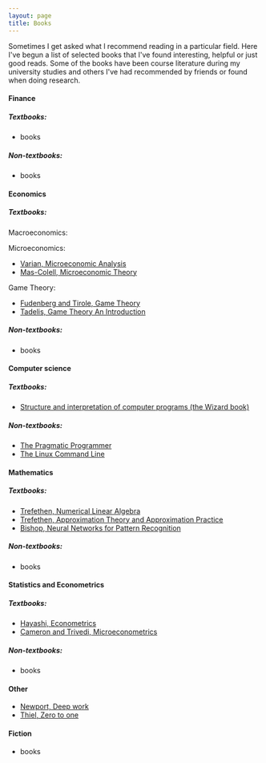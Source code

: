 ```yaml
---
layout: page
title: Books
---
```

<style>
 .grid {
  display: flex;
 }
.col-1-2 {
  flex: 1;
}
.cole-1-2:last-child {
  margin-left: 20px;
}
</style>

Sometimes I get asked what I recommend reading in a particular field. Here I've begun a list of selected books that I've found interesting, helpful or just good reads. Some of the books have been course literature during my university studies and others I've had recommended by friends or found when doing research.

#### Finance
##### Textbooks:
* books

##### Non-textbooks:
* books

#### Economics
##### Textbooks:
Macroeconomics:

Microeconomics:
* [Varian, Microeconomic Analysis](https://www.goodreads.com/book/show/323071.Micro_Analysis?ac=1&from_search=true)
* [Mas-Colell, Microeconomic Theory](https://www.goodreads.com/book/show/735963.Microeconomic_Theory?ac=1&from_search=true)

Game Theory:
* [Fudenberg and Tirole, Game Theory](https://www.goodreads.com/book/show/469868.Game_Theory)
* [Tadelis, Game Theory An Introduction](https://www.goodreads.com/book/show/15930573-game-theory)

##### Non-textbooks:
* books

#### Computer science
##### Textbooks:
* [Structure and interpretation of computer programs (the Wizard book)](https://www.goodreads.com/book/show/43713.Structure_and_Interpretation_of_Computer_Programs)

##### Non-textbooks:
* [The Pragmatic Programmer](https://www.goodreads.com/book/show/4099.The_Pragmatic_Programmer)
* [The Linux  Command Line](http://linuxcommand.org/tlcl.php)

#### Mathematics
##### Textbooks:
* [Trefethen, Numerical Linear Algebra](https://www.goodreads.com/book/show/1372376.Numerical_Linear_Algebra?ac=1&from_search=true)
* [Trefethen, Approximation Theory and Approximation Practice](https://www.goodreads.com/book/show/16670471-approximation-theory-and-approximation-practice?ac=1&from_search=true)
* [Bishop, Neural Networks for Pattern Recognition](https://www.goodreads.com/book/show/92536.Neural_Networks_for_Pattern_Recognition?ac=1&from_search=true)

##### Non-textbooks:
* books

#### Statistics and Econometrics
##### Textbooks:
* [Hayashi, Econometrics](https://sites.google.com/site/fumiohayashi/hayashi-econometrics)
* [Cameron and Trivedi, Microeconometrics](https://www.goodreads.com/book/show/1043516.Microeconometrics?ac=1&from_search=true)

##### Non-textbooks:
* books

#### Other
* [Newport, Deep work](https://www.goodreads.com/book/show/25744928-deep-work?ac=1&from_search=true)
* [Thiel, Zero to one](https://www.goodreads.com/book/show/18050143-zero-to-one?ac=1&from_search=true)

#### Fiction
* books
